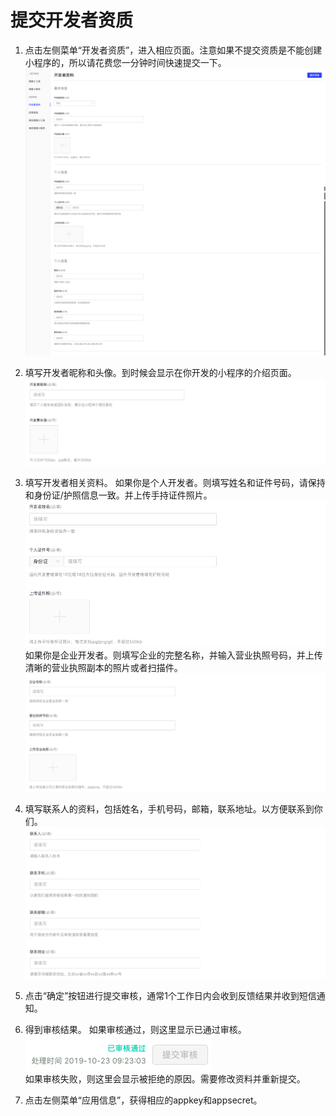 # 提交开发者资质

1. 点击左侧菜单“开发者资质”，进入相应页面。注意如果不提交资质是不能创建小程序的，所以请花费您一分钟时间快速提交一下。  
![](./image/Xnip2019-10-25_19-11-00.png)  
2. 填写开发者昵称和头像。到时候会显示在你开发的小程序的介绍页面。  
![](./image/Xnip2019-10-25_10-52-42.png)  
3. 填写开发者相关资料。
如果你是个人开发者。则填写姓名和证件号码，请保持和身份证/护照信息一致。并上传手持证件照片。  
![](./image/Xnip2019-10-25_10-58-31.png)  
如果你是企业开发者。则填写企业的完整名称，并输入营业执照号码，并上传清晰的营业执照副本的照片或者扫描件。  
![](./image/Xnip2019-10-25_16-10-07.png)  

5. 填写联系人的资料，包括姓名，手机号码，邮箱，联系地址。以方便联系到你们。  
![](./image/Xnip2019-10-25_16-21-48.png)  

6. 点击“确定”按钮进行提交审核，通常1个工作日内会收到反馈结果并收到短信通知。  

7. 得到审核结果。
如果审核通过，则这里显示已通过审核。  
![](./image/Xnip2019-10-25_16-23-51.png)  
如果审核失败，则这里会显示被拒绝的原因。需要修改资料并重新提交。 
8. 点击左侧菜单“应用信息”，获得相应的appkey和appsecret。